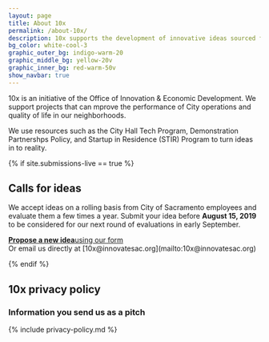 ```yaml
---
layout: page
title: About 10x
permalink: /about-10x/
description: 10x supports the development of innovative ideas sourced from City employees. 10x is a growth mindset that encourages thinking about how to achieve results that are ten times better than the status quo.
bg_color: white-cool-3
graphic_outer_bg: indigo-warm-20
graphic_middle_bg: yellow-20v
graphic_inner_bg: red-warm-50v
show_navbar: true
---
```


10x is an initiative of the Office of Innovation & Economic Development. We support projects that can mprove the performance of City operations and quality of life in our neighborhoods.

We use resources such as the City Hall Tech Program, Demonstration Partnershps Policy, and Startup in Residence (STIR) Program to turn ideas in to reality. 

{% if site.submissions-live == true %}

<h2 class="docs-h2">Calls for ideas</h2>

We accept ideas on a rolling basis from City of Sacramento employees and evaluate them a few times a year. Submit your idea before **August 15, 2019** to be considered for our next round of evaluations in early September.

<div class="g-row tablet:display-flex tablet:align-items-center clearfix margin-top-2 tablet:margin-top-3">
  <a href="{{ site.submission_form }}" class="g-col tablet:g-col-auto background-color-red-warm-50v color-white padding-2 border-radius-small tablet:margin-right-5 text-decoration-none hover:background-color-indigo-warm-50v text-align-center margin-top-2 tablet:margin-top-0"><strong class="tablet:font-sans-8">Propose a new idea</strong><span class="font-sans-6 font-weight-300 display-block color-white">using our form</span></a>
</div>
Or email us directly at [10x@innovatesac.org](mailto:10x@innovatesac.org)

{% endif %}



<h2 class="docs-h2">10x privacy policy</h2>

### Information you send us as a pitch

{% include privacy-policy.md %}
